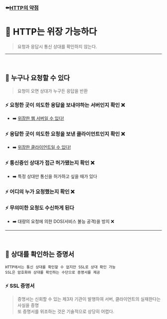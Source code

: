 ### ⬅️[HTTP의 약점](https://github.com/leekyukin/study/blob/main/http-network/4.%20HTTPS/1.%20HTTP%EC%9D%98%20%EC%95%BD%EC%A0%90.md) 

# 🚨 HTTP는 위장 가능하다
> 요청과 응답시 통신 상대를 확인하지 않는다.

---
<br>

## 📌 누구나 요청할 수 있다

> 요청이 오면 상대가 누구든 응답을 반환 

### ⚡️ 요청한 곳이 의도한 응답을 보내야하는 서버인지 확인 ❌
- ➡️ <u>위장한 웹 서버일 수 있다!</u>

### ⚡️ 응답한 곳이 의도한 요청을 보낸 클라이언트인지 확인 ❌
- ➡️ <u>위장한 클라이언트일 수 있다!</u>

### ⚡️ 통신중인 상대가 접근 허가됐는지 확인 ❌
- ➡️ 특정 상대만 통신을 허가하고 싶을 때가 있다

### ⚡️ 어디의 누가 요청했는지 확인 ❌

### ⚡️ 무의미한 요청도 수신하게 된다 
- ➡️ 대량의 요청에 의한 DOS(서비스 불능 공격)을 방지 ❌

---
<br>

## 📌 상대를 확인하는 증명서
    HTTP에서는 통신 상대를 확인할 수 없지만 SSL로 상대 확인 가능
    SSL은 암호화와 상대를 확인하는 수단으로 증명서를 제공

### ⚡️ SSL 증명서
> 증명서는 신회할 수 있는 제3자 기관이 발행하여 서버, 클라이언트의 
실재한다는 사실을 증명 <br>
> 또 증명서를 위조하는 것은 기술적으로 상당히 어렵다.
